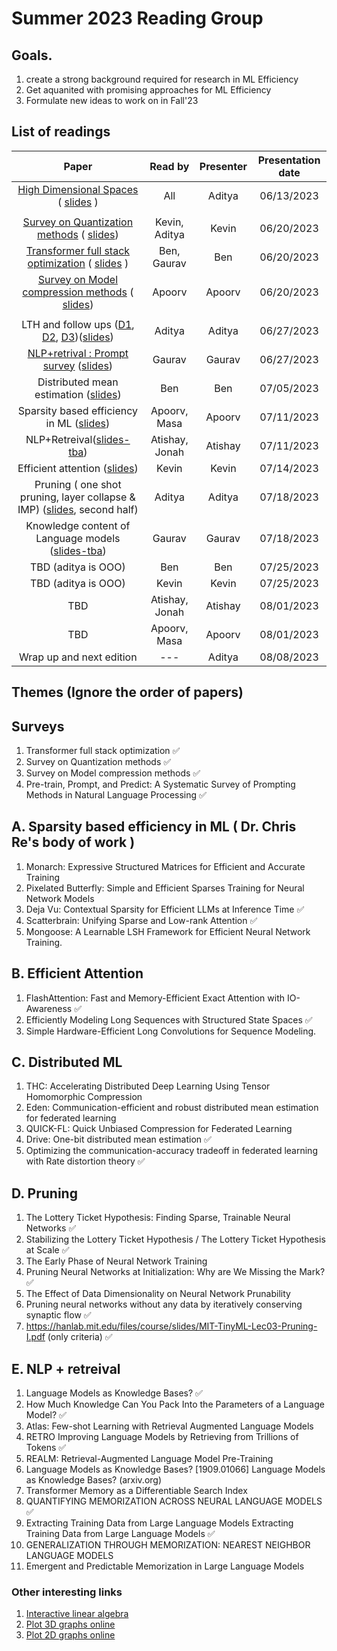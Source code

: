 # Summer 2023 Reading Group

## Goals. 
  1. create a strong background required for research in ML Efficiency
  2. Get aquanited with promising approaches for ML Efficiency
  3. Formulate new ideas to work on in Fall'23

## List of readings

|        **Paper**        | **Read by** | **Presenter** | **Presentation date** |
|:-----------------------:|:-----------:|:-------------:|:---------------------:|
| [High Dimensional Spaces](https://www.cs.cmu.edu/~venkatg/teaching/CStheory-infoage/chap1-high-dim-space.pdf) ( [slides](https://docs.google.com/presentation/d/1SR3UXdEe5lOt92YrFixN9HNsBYloNsoZigLBoe_zlCc/edit?usp=sharing) ) |     All     |  Aditya |          06/13/2023          |
|||||
| [Survey on Quantization methods](https://arxiv.org/pdf/2103.13630.pdf) ( [slides](https://docs.google.com/presentation/d/1P1saT0cNrDkpbGwzQKQZDF6jU9h0uhEK92P2wcMO2HM/edit?usp=sharing)) | Kevin, Aditya       | Kevin              |     06/20/2023  |
| [Transformer full stack optimization](https://arxiv.org/pdf/2302.14017.pdf) ( [slides](https://docs.google.com/presentation/d/1QYrTFgImQodIdMBzH_l5tIiyijYf68lXlVD6T-j-76M/edit?usp=sharing) ) | Ben, Gaurav             | Ben              |   06/20/2023 |
| [Survey on Model compression methods](https://ieeexplore.ieee.org/abstract/document/9043731) ( [slides](https://docs.google.com/presentation/d/1Z5BIwrF0vlWZKSt0iDdcYbSfr_ySxJ6aGqavJGUoWbM/edit?usp=sharing))| Apoorv             | Apoorv              |   06/20/2023 |
|||||
| LTH and follow ups ([D1](https://arxiv.org/abs/1803.03635), [D2](https://arxiv.org/pdf/1903.01611.pdf), [D3](https://arxiv.org/pdf/2009.08576.pdf))([slides](https://docs.google.com/presentation/d/1mpRZAj-AlJQCfFeN8L2-9TuZ3C13OUYtYOMw4WvnVxc/edit?usp=sharing))| Aditya | Aditya              |   06/27/2023 |
| [NLP+retrival : Prompt survey](https://dl.acm.org/doi/pdf/10.1145/3560815) ([slides](https://rice-my.sharepoint.com/:p:/g/personal/gg29_rice_edu/Eaci6xgwT-VBjQ0Ym4SKzbcBO4eUBWuc_qNqjLDjYMO_rw?e=gEBf5b))                       |  Gaurav           |   Gaurav            | 06/27/2023   |
| Distributed mean estimation ([slides](https://docs.google.com/presentation/d/1ondtXk95JLTL_hDF_oWRpm_ceoO-mLKAKgbeABK5ka0/edit?usp=sharing)) | Ben | Ben              |   07/05/2023 |
| Sparsity based efficiency in ML ([slides](https://docs.google.com/presentation/d/1zpDMFGuhKoGC7mktG0wbbOWb8H7yiuAbAyF6xqdzG4Y/edit?usp=sharing)) | Apoorv, Masa | Apoorv              |   07/11/2023 |
|  NLP+Retreival([slides-tba]())               |  Atishay, Jonah           |   Atishay            | 07/11/2023  |
| Efficient attention ([slides](https://docs.google.com/presentation/d/1aly0sMN2WxFLAGbD0eyjtP1HL-xCMjimk3LWFzfOYHQ/edit?usp=sharing))           |  Kevin           |   Kevin            | 07/14/2023  |
|  Pruning ( one shot pruning, layer collapse & IMP) ([slides](https://docs.google.com/presentation/d/1mpRZAj-AlJQCfFeN8L2-9TuZ3C13OUYtYOMw4WvnVxc/edit?usp=sharing), second half)           |  Aditya           |   Aditya            | 07/18/2023  |
|  Knowledge content of Language models ([slides-tba]())     |  Gaurav           |   Gaurav            | 07/18/2023  |
|  TBD (aditya is OOO)              |  Ben           |   Ben            | 07/25/2023  |
|  TBD (aditya is OOO)            |  Kevin           |   Kevin            | 07/25/2023  |
|  TBD            |  Atishay, Jonah           |   Atishay            | 08/01/2023  |
|  TBD            |  Apoorv, Masa           |   Apoorv            | 08/01/2023  |
|  Wrap up and next edition |  ---        |   Aditya          | 08/08/2023  |

## Themes (Ignore the order of papers)

## Surveys
1. Transformer full stack optimization &#x2705;
2. Survey on Quantization methods &#x2705;
3. Survey on Model compression methods &#x2705;
4. Pre-train, Prompt, and Predict: A Systematic Survey of Prompting Methods in Natural Language Processing &#x2705;

## A. Sparsity based efficiency in ML ( Dr. Chris Re's body of work )
1. 	Monarch: Expressive Structured Matrices for Efficient and Accurate Training
2. Pixelated Butterfly: Simple and Efficient Sparses Training for Neural Network Models 
3. Deja Vu: Contextual Sparsity for Efficient LLMs at Inference Time &#x2705;
4. Scatterbrain: Unifying Sparse and Low-rank Attention &#x2705;
5. Mongoose: A Learnable LSH Framework for Efficient Neural Network Training.

## B. Efficient Attention
1. FlashAttention: Fast and Memory-Efficient Exact Attention with IO-Awareness  &#x2705;
2. Efficiently Modeling Long Sequences with Structured State Spaces &#x2705;
3. Simple Hardware-Efficient Long Convolutions for Sequence Modeling.

## C. Distributed ML
1. THC: Accelerating Distributed Deep Learning Using Tensor Homomorphic Compression
2. Eden: Communication-efficient and robust distributed mean estimation for federated learning
3. QUICK-FL: Quick Unbiased Compression for Federated Learning
4. Drive: One-bit distributed mean estimation &#x2705;
5. Optimizing the communication-accuracy tradeoff in federated learning with Rate distortion theory &#x2705;

## D. Pruning
1. The Lottery Ticket Hypothesis: Finding Sparse, Trainable Neural Networks &#x2705;
2. Stabilizing the Lottery Ticket Hypothesis / The Lottery Ticket Hypothesis at Scale &#x2705;
3. The Early Phase of Neural Network Training
4. Pruning Neural Networks at Initialization: Why are We Missing the Mark? &#x2705;
5. The Effect of Data Dimensionality on Neural Network Prunability
6. Pruning neural networks without any data by iteratively conserving synaptic flow &#x2705;
7. https://hanlab.mit.edu/files/course/slides/MIT-TinyML-Lec03-Pruning-I.pdf (only criteria) &#x2705;


## E. NLP + retreival 
1. Language Models as Knowledge Bases?  &#x2705;
2. How Much Knowledge Can You Pack Into the Parameters of a Language Model?  &#x2705;
3. Atlas: Few-shot Learning with Retrieval Augmented Language Models
4. RETRO Improving Language Models by Retrieving from Trillions of Tokens &#x2705;
5. REALM: Retrieval-Augmented Language Model Pre-Training
6. Language Models as Knowledge Bases? [1909.01066] Language Models as Knowledge Bases? (arxiv.org)
7. Transformer Memory as a Differentiable Search Index
8. QUANTIFYING MEMORIZATION ACROSS NEURAL LANGUAGE MODELS  &#x2705;
9. Extracting Training Data from Large Language Models Extracting Training Data from Large Language Models  &#x2705;
10. GENERALIZATION THROUGH MEMORIZATION: NEAREST NEIGHBOR LANGUAGE MODELS
11. Emergent and Predictable Memorization in Large Language Models

### Other interesting links

1. [Interactive linear algebra](https://textbooks.math.gatech.edu/ila/)
2. [Plot 3D graphs online](https://www.geogebra.org/)
3. [Plot 2D graphs online](https://www.desmos.com/calculator)
